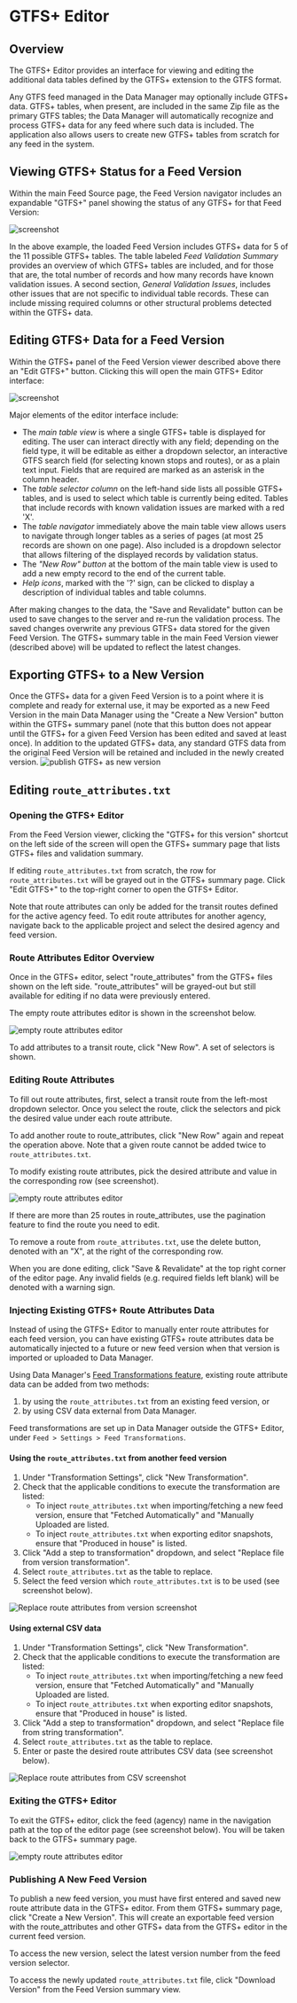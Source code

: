 # GTFS+ Editor

## Overview
The GTFS+ Editor provides an interface for viewing and editing the additional data tables defined by the GTFS+ extension to the GTFS format.

Any GTFS feed managed in the Data Manager may optionally include GTFS+ data. GTFS+ tables, when present, are included in the same Zip file as the primary GTFS tables; the Data Manager will automatically recognize and process GTFS+ data for any feed where such data is included. The application also allows users to create new GTFS+ tables from scratch for any feed in the system.

## Viewing GTFS+ Status for a Feed Version

Within the main Feed Source page, the Feed Version navigator includes an expandable "GTFS+" panel showing the status of any GTFS+ for that Feed Version:

![screenshot](../img/gtfsplus-summary.png)

In the above example, the loaded Feed Version includes GTFS+ data for 5 of the 11 possible GTFS+ tables. The table labeled *Feed Validation Summary* provides an overview of which GTFS+ tables are included, and for those that are, the total number of records and how many records have known validation issues. A second section, *General Validation Issues*, includes other issues that are not specific to individual table records. These can include missing required columns or other structural problems detected within the GTFS+ data.

## Editing GTFS+ Data for a Feed Version

Within the GTFS+ panel of the Feed Version viewer described above there an "Edit GTFS+" button. Clicking this will open the main GTFS+ Editor interface:

![screenshot](../img/gtfsplus-editor.png)

Major elements of the editor interface include:

* The *main table view* is where a single GTFS+ table is displayed for editing. The user can interact directly with any field; depending on the field type, it will be editable as either a dropdown selector, an interactive GTFS search field (for selecting known stops and routes), or as a plain text input. Fields that are required are marked as an asterisk in the column header.
* The *table selector column* on the left-hand side lists all possible GTFS+ tables, and is used to select which table is currently being edited. Tables that include records with known validation issues are marked with a red 'X'.
* The *table navigator* immediately above the main table view allows users to navigate through longer tables as a series of pages (at most 25 records are shown on one page). Also included is a dropdown selector that allows filtering of the displayed records by validation status.
* The *"New Row" button* at the bottom of the main table view is used to add a new empty record to the end of the current table.
* *Help icons*, marked with the '?' sign, can be clicked to display a description of individual tables and table columns.

After making changes to the data, the "Save and Revalidate" button can be used to save changes to the server and re-run the validation process. The saved changes overwrite any previous GTFS+ data stored for the given Feed Version. The GTFS+ summary table in the main Feed Version viewer (described above) will be updated to reflect the latest changes.

## Exporting GTFS+ to a New Version

Once the GTFS+ data for a given Feed Version is to a point where it is complete and ready for external use, it may be exported as a new Feed Version in the main Data Manager using the "Create a New Version" button within the GTFS+ summary panel (note that this button does not appear until the GTFS+ for a given Feed Version has been edited and saved at least once). In addition to the updated GTFS+ data, any standard GTFS data from the original Feed Version will be retained and included in the newly created version.
![publish GTFS+ as new version](../img/gtfsplus-publish.png)

## Editing `route_attributes.txt`

### Opening the GTFS+ Editor

From the Feed Version viewer, clicking the "GTFS+ for this version" shortcut on the left side of the screen will open the GTFS+ summary page that lists GTFS+ files and validation summary.

If editing `route_attributes.txt` from scratch, the row for `route_attributes.txt` will be grayed out in the GTFS+ summary page. Click "Edit GTFS+" to the top-right corner to open the GTFS+ Editor.

Note that route attributes can only be added for the transit routes defined for the active agency feed. To edit route attributes for another agency, navigate back to the applicable project and select the desired agency and feed version.

### Route Attributes Editor Overview

Once in the GTFS+ editor, select "route_attributes" from the GTFS+ files shown on the left side. "route_attributes" will be grayed-out but still available for editing if no data were previously entered.

The empty route attributes editor is shown in the screenshot below.

![empty route attributes editor](../img/gtfsplus-editor-route-attr-empty.png)

To add attributes to a transit route, click "New Row". A set of selectors is shown.

### Editing Route Attributes

To fill out route attributes, first, select a transit route from the left-most dropdown selector.
Once you select the route, click the selectors and pick the desired value under each route attribute.

To add another route to route_attributes, click "New Row" again and repeat the operation above.
Note that a given route cannot be added twice to `route_attributes.txt`.

To modify existing route attributes, pick the desired attribute and value in the corresponding row (see screenshot).

![empty route attributes editor](../img/gtfsplus-editor-route-attr.png)

If there are more than 25 routes in route_attributes, use the pagination feature to find the route you need to edit.

To remove a route from `route_attributes.txt`, use the delete button, denoted with an "X",
at the right of the corresponding row.

When you are done editing, click "Save & Revalidate" at the top right corner of the editor page.
Any invalid fields (e.g. required fields left blank) will be denoted with a warning sign.

### Injecting Existing GTFS+ Route Attributes Data

Instead of using the GTFS+ Editor to manually enter route attributes for each feed version,
you can have existing GTFS+ route attributes data be automatically injected to a future or new feed version
when that version is imported or uploaded to Data Manager.

Using Data Manager's [Feed Transformations feature](./managing-projects-feeds.md#feed-transformations),
existing route attribute data can be added from two methods:
1. by using the `route_attributes.txt` from an existing feed version, or
2. by using CSV data external from Data Manager.

Feed transformations are set up in Data Manager outside the GTFS+ Editor, under `Feed > Settings > Feed Transformations`.

#### Using the `route_attributes.txt` from another feed version

1. Under "Transformation Settings", click "New Transformation".
2. Check that the applicable conditions to execute the transformation are listed:
   * To inject `route_attributes.txt` when importing/fetching a new feed version, ensure that "Fetched Automatically" and "Manually Uploaded are listed.
   * To inject `route_attributes.txt` when exporting editor snapshots, ensure that "Produced in house" is listed.
3. Click "Add a step to transformation" dropdown, and select "Replace file from version transformation".
4. Select `route_attributes.txt` as the table to replace.
5. Select the feed version which `route_attributes.txt` is to be used (see screenshot below).

![Replace route attributes from version screenshot](../img/transform-route-attr-from-version.png)

#### Using external CSV data

1. Under "Transformation Settings", click "New Transformation".
2. Check that the applicable conditions to execute the transformation are listed:
   * To inject `route_attributes.txt` when importing/fetching a new feed version, ensure that "Fetched Automatically" and "Manually Uploaded are listed.
   * To inject `route_attributes.txt` when exporting editor snapshots, ensure that "Produced in house" is listed.
3. Click "Add a step to transformation" dropdown, and select "Replace file from string transformation".
4. Select `route_attributes.txt` as the table to replace.
5. Enter or paste the desired route attributes CSV data (see screenshot below).

![Replace route attributes from CSV screenshot](../img/transform-route-attr-from-csv.png)

### Exiting the GTFS+ Editor

To exit the GTFS+ editor, click the feed (agency) name in the navigation path at the top of the editor page
(see screenshot below). You will be taken back to the GTFS+ summary page.

![empty route attributes editor](../img/gtfsplus-editor-nav.png)

### Publishing A New Feed Version

To publish a new feed version, you must have first entered and saved new route attribute data in the GTFS+ editor.
From them GTFS+ summary page, click "Create a New Version". This will create an exportable feed version with the route_attributes and other GTFS+ data from the GTFS+ editor in the current feed version.

To access the new version, select the latest version number from the feed version selector.

To access the newly updated `route_attributes.txt` file, click "Download Version" from the Feed Version summary view.
